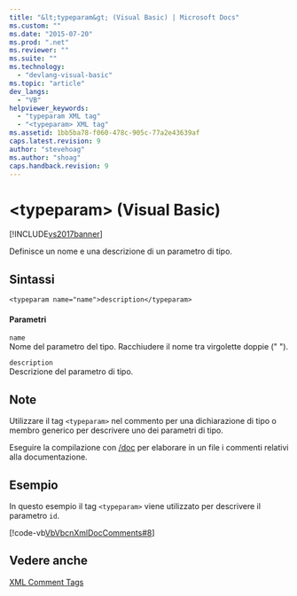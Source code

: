 ```yaml
---
title: "&lt;typeparam&gt; (Visual Basic) | Microsoft Docs"
ms.custom: ""
ms.date: "2015-07-20"
ms.prod: ".net"
ms.reviewer: ""
ms.suite: ""
ms.technology: 
  - "devlang-visual-basic"
ms.topic: "article"
dev_langs: 
  - "VB"
helpviewer_keywords: 
  - "typeparam XML tag"
  - "<typeparam> XML tag"
ms.assetid: 1bb5ba78-f060-478c-905c-77a2e43639af
caps.latest.revision: 9
author: "stevehoag"
ms.author: "shoag"
caps.handback.revision: 9
---
```

# &lt;typeparam&gt; (Visual Basic)
[!INCLUDE[vs2017banner](../../../visual-basic/developing-apps/includes/vs2017banner.md)]

Definisce un nome e una descrizione di un parametro di tipo.  
  
## Sintassi  
  
```  
<typeparam name="name">description</typeparam>  
```  
  
#### Parametri  
 `name`  
 Nome del parametro del tipo.  Racchiudere il nome tra virgolette doppie \(" "\).  
  
 `description`  
 Descrizione del parametro di tipo.  
  
## Note  
 Utilizzare il tag `<typeparam>` nel commento per una dichiarazione di tipo o membro generico per descrivere uno dei parametri di tipo.  
  
 Eseguire la compilazione con [\/doc](../../../visual-basic/reference/command-line-compiler/doc.md) per elaborare in un file i commenti relativi alla documentazione.  
  
## Esempio  
 In questo esempio il tag `<typeparam>` viene utilizzato per descrivere il parametro `id`.  
  
 [!code-vb[VbVbcnXmlDocComments#8](../../../visual-basic/language-reference/xmldoc/codesnippet/visualbasic/typeparam_1.vb)]  
  
## Vedere anche  
 [XML Comment Tags](../../../visual-basic/language-reference/xmldoc/recommended-xml-tags-for-documentation-comments.md)